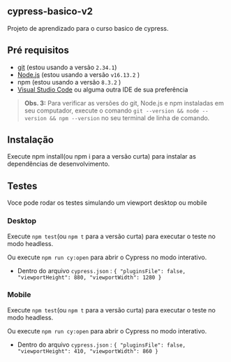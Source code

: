 ## cypress-basico-v2
Projeto de aprendizado para o curso basico de cypress.

## Pré requisitos
- [git](https://git-scm.com/) (estou usando a versão `2.34.1`)
- [Node.js](https://nodejs.org/en/) (estou usando a versão `v16.13.2` )
- npm (estou usando a versão `8.3.2` )
- [Visual Studio Code](https://code.visualstudio.com/) ou alguma outra IDE de sua preferência

> **Obs. 3:** Para verificar as versões do git, Node.js e npm instaladas em seu computador, execute o comando `git --version && node --version && npm --version` no seu terminal de linha de comando.

## Instalação
Execute npm install(ou npm i para a versão curta) para instalar as dependências de desenvolvimento.

## Testes
Voce pode rodar os testes simulando um viewport desktop ou mobile

### Desktop
Execute `npm test`(ou `npm t` para a versão curta) para executar o teste no modo headless.

Ou execute `npm run cy:open` para abrir o Cypress no modo interativo.
- Dentro do arquivo `cypress.json` :
`{
    "pluginsFile": false,
    "viewportHeight": 880,
    "viewportWidth": 1280
  }`

### Mobile
Execute `npm test`(ou `npm t` para a versão curta) para executar o teste no modo headless.

Ou execute `npm run cy:open` para abrir o Cypress no modo interativo.
- Dentro do arquivo `cypress.json` :
`{
    "pluginsFile": false,
    "viewportHeight": 410,
    "viewportWidth": 860
  }`